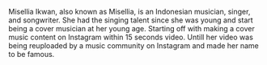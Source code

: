 Misellia Ikwan, also known as Misellia, is an Indonesian musician, singer, and songwriter. She had the singing talent since she was young and start being a cover musician at her young age. Starting off with making a cover music content on Instagram within 15 seconds video. Untill her video was being reuploaded by a music community on Instagram and made her name to be famous.